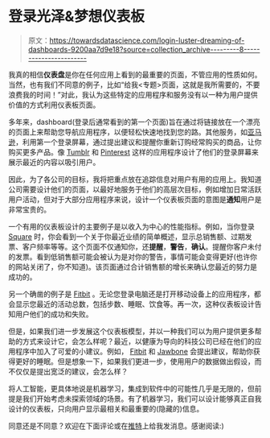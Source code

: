 # 登录光泽&梦想仪表板

> 原文：<https://towardsdatascience.com/login-luster-dreaming-of-dashboards-9200aa7d9e18?source=collection_archive---------8----------------------->

我真的相信**仪表盘**是你在任何应用上看到的最重要的页面，不管应用的性质如何。当然，也有我们不同意的例子，比如“给我<专题>页面，这就是我所需要的，不要浪费我的时间！”对此，我认为这些特定的应用程序和服务没有以一种为用户提供价值的方式利用仪表板页面。

多年来，dashboard(登录后通常看到的第一个页面)旨在通过将链接放在一个漂亮的页面上来帮助您导航应用程序，以便轻松快速地找到您的路。其他服务，如[亚马逊](http://www.smile.amazon.com)，利用第一个登录屏幕，通过提出建议和提醒你重新订购经常购买的商品，让你购买更多产品。像 [Tumblr](http://www.tumblr.com) 和 [Pinterest](http://www.pinterest.com) 这样的应用程序设计了他们的登录屏幕来展示最近的内容以吸引用户。

因此，为了各公司的目标，我将把重点放在追踪信息对用户有用的应用上。我知道公司需要设计他们的页面，以最好地服务于他们的高层次目标，例如增加日常活跃用户活动，但对于大部分应用程序来说，设计一个仪表板页面的意图是**通知**用户是非常宝贵的。

一个有用的仪表板设计的主要例子是以收入为中心的性能指标。例如，当你登录 [Square](http://www.squareup.com) 时，你会看到一个关于你最近业绩的简单概述，显示总销售额、过期发票、客户频率等等。这个页面不仅通知你，还**提醒**，**警告**，**确认**。提醒你客户未付的发票。看到低销售额可能会被认为是对你的警告，事情可能会变得更好(也许你的网站关闭了，你不知道)。该页面通过合计销售额的增长来确认您最近的努力是成功的。

另一个确凿的例子是 [Fitbit](http://www.fitbit.com) 。无论您登录电脑还是打开移动设备上的应用程序，都会显示您最近的活动总数，包括步数、睡眠、饮食等。再一次，这种仪表板设计告知用户他们的成功和失败。

但是，如果我们进一步发展这个仪表板模型，并以一种我们可以为用户提供更多帮助的方式来设计它，会怎么样呢？最近，以健康为导向的科技公司已经在他们的应用程序中加入了可爱的小建议。例如， [Fitbit](http://www.fitbit.com) 和 [Jawbone](http://www.jawbone.com) 会提出建议，帮助你获得更好的睡眠。但是想象一下，如果我们更进一步，使用用户的数据做出假设，而不仅仅是提出宽泛的建议，会怎么样？

将人工智能，更具体地说是机器学习，集成到软件中的可能性几乎是无限的，但前提是我们开始考虑未探索领域的场景。有了机器学习，我们可以设计能够真正自我设计的仪表板，只向用户显示最相关和最重要的(隐藏的)信息。

同意还是不同意？欢迎在下面评论或在[推特](https://twitter.com/jeffeisley)上给我发消息。感谢阅读:)